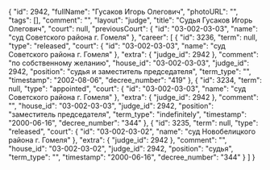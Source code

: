 {
    "id": 2942,
    "fullName": "Гусаков Игорь Олегович",
    "photoURL": "",
    "tags": [],
    "comment": "",
    "layout": "judge",
    "title": "Судья Гусаков Игорь Олегович",
    "court": null,
    "previousCourt": {
        "id": "03-002-03-03",
        "name": "суд Советского района г. Гомеля"
    },
    "career": [
        {
            "id": 3236,
            "term": null,
            "type": "released",
            "court": {
                "id": "03-002-03-03",
                "name": "суд Советского района г. Гомеля"
            },
            "extra": {
                "judge_id": 2942
            },
            "comment": "по собственному желанию",
            "house_id": "03-002-03-03",
            "judge_id": 2942,
            "position": "судья и заместитель председателя",
            "term_type": "",
            "timestamp": "2002-08-06",
            "decree_number": "419"
        },
        {
            "id": 3234,
            "term": null,
            "type": "appointed",
            "court": {
                "id": "03-002-03-03",
                "name": "суд Советского района г. Гомеля"
            },
            "extra": {
                "judge_id": 2942
            },
            "comment": "",
            "house_id": "03-002-03-03",
            "judge_id": 2942,
            "position": "заместитель председателя",
            "term_type": "indefinitely",
            "timestamp": "2000-06-16",
            "decree_number": "344"
        },
        {
            "id": 3235,
            "term": null,
            "type": "released",
            "court": {
                "id": "03-002-03-02",
                "name": "суд Новобелицкого района г. Гомеля"
            },
            "extra": {
                "judge_id": 2942
            },
            "comment": "",
            "house_id": "03-002-03-02",
            "judge_id": 2942,
            "position": "судья",
            "term_type": "",
            "timestamp": "2000-06-16",
            "decree_number": "344"
        }
    ]
}
